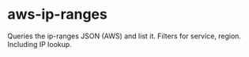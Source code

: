 # aws-ip-ranges
Queries the ip-ranges JSON (AWS) and list it. Filters for service, region. Including IP lookup.
